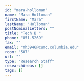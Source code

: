 ```yaml
---
id: "mara-holloman"
name: "Mara Holloman"
firstName: "Mara"
lastName: "Holloman"
postNominalLetters: ""
title: "Tech B "
phone: "851-5269"
fax: ""
email: "mh3946@cumc.columbia.edu"
room: "507"
url: ""
type: "Research Staff"
researchAreas: []
tags: []
---
```

